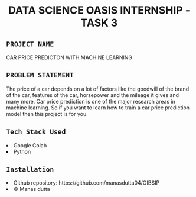 <h1 align="center">
  <a href="# DATA SCIENCE OASIS INTERNSHIP - TASK 3"></a>
  DATA SCIENCE OASIS INTERNSHIP - TASK 3
</h1>

## `PROJECT NAME`
CAR PRICE PREDICTON WITH MACHINE LEARNING

## `PROBLEM STATEMENT`
The price of a car depends on a lot of factors like the goodwill of the brand of the car, features of the car, horsepower and the mileage it gives and many more. Car price prediction is one of the major research areas in machine learning. So if you want to learn how to train a car price prediction model then this project is for you.
## `Tech Stack Used`
<li>Google Colab</li>
<li>Python</li>

## `Installation`
<li>Github repository: https://github.com/manasdutta04/OIBSIP </li>
<li>© Manas dutta</li>

